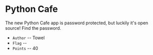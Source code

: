 # Python Cafe

The new Python Cafe app is password protected, but luckily it's open source!
Find the password.

* `Author` -- Towel
* `Flag` -- 
* `Points` -- 40
